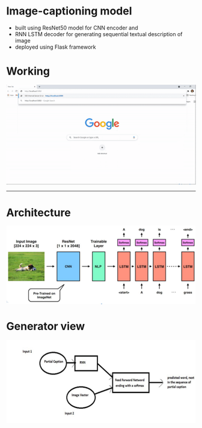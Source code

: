 # Image-captioning model 
- built using ResNet50 model for CNN encoder and
- RNN LSTM decoder for generating sequential textual description of image
- deployed using Flask framework

# Working
<img src="./images/web_app_working.gif" alt="Working web app" />

<hr />

# Architecture
<img src="./images/architecture.JPG" alt="Architecture of CNN LSTM model" />

# Generator view
<img src="./images/generator.jpg" alt="Generator view" />
